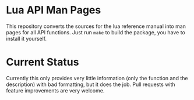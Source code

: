 # Lua API Man Pages
This repository converts the sources for the lua reference manual into man pages for all API functions. Just run `make` to build the package, you have to install
it yourself. 
# Current Status
Currently this only provides very little information (only the function and the description) with bad formatting, but it does the job. Pull requests with feature
improvements are very welcome.

